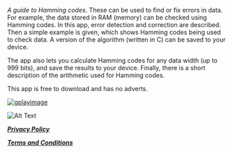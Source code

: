 

_A guide to Hamming codes_. These can be used to find or fix errors in data. 
For example, the data stored in RAM (memory) can be checked using Hamming codes.
In this app, error detection and correction are described.
Then a simple example is given, which shows Hamming codes being used to check data.
A version of the algorithm (written in C) can be saved to your device.

The app also lets you calculate Hamming codes for any data width (up to 999 bits), and save the results to your device.
Finally, there is a short description of the arithmetic used for Hamming codes.

This app is free to download and has no adverts.


[![gplayimage](https://github.com/vermilionpost/HammingCodes/blob/main/gplayimage.jpg)](https://firebase.google.com/support/privacy)


![Alt Text](https://github.com/vermilionpost/HammingCodes/blob/main/gplayimage.jpg)


[**_Privacy Policy_**](./privacy) 

[**_Terms and Conditions_**](./terms) 
